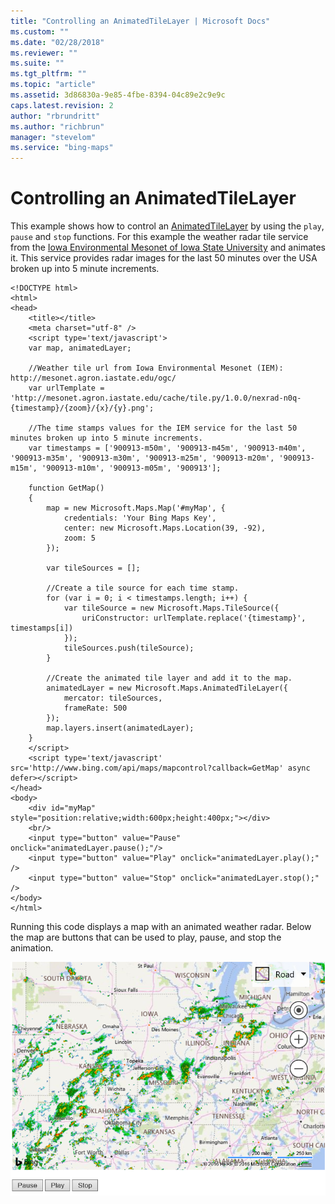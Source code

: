 ```yaml
---
title: "Controlling an AnimatedTileLayer | Microsoft Docs"
ms.custom: ""
ms.date: "02/28/2018"
ms.reviewer: ""
ms.suite: ""
ms.tgt_pltfrm: ""
ms.topic: "article"
ms.assetid: 3d86830a-9e85-4fbe-8394-04c89e2c9e9c
caps.latest.revision: 2
author: "rbrundritt"
ms.author: "richbrun"
manager: "stevelom"
ms.service: "bing-maps"
---
```

# Controlling an AnimatedTileLayer
This example shows how to control an [AnimatedTileLayer](../v8-web-control/animatedtilelayer-class.md) by using the `play`, `pause` and `stop` functions. For this example the weather radar tile service from the [Iowa Environmental Mesonet of Iowa State University](http://www.mesonet.agron.iastate.edu/ogc/) and animates it. This service provides radar images for the last 50 minutes over the USA broken up into 5 minute increments.

```
<!DOCTYPE html>
<html>
<head>
    <title></title>
    <meta charset="utf-8" />
	<script type='text/javascript'>
    var map, animatedLayer;

    //Weather tile url from Iowa Environmental Mesonet (IEM): http://mesonet.agron.iastate.edu/ogc/
    var urlTemplate = 'http://mesonet.agron.iastate.edu/cache/tile.py/1.0.0/nexrad-n0q-{timestamp}/{zoom}/{x}/{y}.png';

    //The time stamps values for the IEM service for the last 50 minutes broken up into 5 minute increments.
    var timestamps = ['900913-m50m', '900913-m45m', '900913-m40m', '900913-m35m', '900913-m30m', '900913-m25m', '900913-m20m', '900913-m15m', '900913-m10m', '900913-m05m', '900913'];

    function GetMap()
    {
        map = new Microsoft.Maps.Map('#myMap', {
            credentials: 'Your Bing Maps Key',
            center: new Microsoft.Maps.Location(39, -92),
            zoom: 5
        });

        var tileSources = [];

        //Create a tile source for each time stamp.
        for (var i = 0; i < timestamps.length; i++) {
            var tileSource = new Microsoft.Maps.TileSource({
                uriConstructor: urlTemplate.replace('{timestamp}', timestamps[i])
            });
            tileSources.push(tileSource);
        }

        //Create the animated tile layer and add it to the map.
        animatedLayer = new Microsoft.Maps.AnimatedTileLayer({
            mercator: tileSources,
            frameRate: 500
        });
        map.layers.insert(animatedLayer);
    }
    </script>
    <script type='text/javascript' src='http://www.bing.com/api/maps/mapcontrol?callback=GetMap' async defer></script>
</head>
<body>
    <div id="myMap" style="position:relative;width:600px;height:400px;"></div>
    <br/>
    <input type="button" value="Pause" onclick="animatedLayer.pause();"/>
    <input type="button" value="Play" onclick="animatedLayer.play();" />
    <input type="button" value="Stop" onclick="animatedLayer.stop();" />
</body>
</html>
```

Running this code displays a map with an animated weather radar. Below the map are buttons that can be used to play, pause, and stop the animation.

![BMV8_AnimatedTileLayer_Controls](../v8-web-control/media/bmv8-animatedtilelayer-controls.PNG)